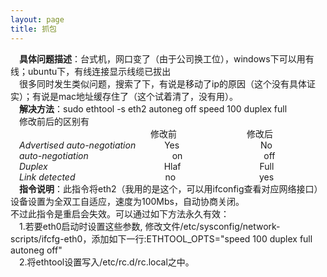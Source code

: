 ```yaml
---
layout: page
title: 抓包
---
```

 
 
&emsp;**具体问题描述**：台式机，网口变了（由于公司换工位），windows下可以用有线；ubuntu下，有线连接显示线缆已拔出  
&emsp;很多同时发生类似问题，搜索了下，有说是移动了ip的原因（这个没有具体证实）；有说是mac地址缓存住了（这个试着清了，没有用）。  
&emsp;**解决方法**：sudo ethtool -s eth2 autoneg off speed 100 duplex full   
&emsp;修改前后的区别有  
&emsp;&emsp;&emsp;&emsp;&emsp;&emsp;&emsp;&emsp;&emsp;&emsp;&emsp;&emsp;&emsp;&emsp;&emsp;&emsp;修改前&emsp;&emsp;&emsp;&emsp;&emsp;&emsp;&emsp;&emsp;修改后  
&emsp;*Advertised auto-negotiation* &emsp;&emsp;&emsp;Yes &emsp;&emsp;&emsp;&emsp;&emsp;&emsp;&emsp;&emsp;&emsp;No   
&emsp;*auto-negotiation* &emsp;&emsp;&emsp;&emsp;&emsp;&emsp;&emsp;&emsp;&emsp; on &emsp;&emsp;&emsp;&emsp;&emsp;&emsp;&emsp;&emsp;&emsp;off  
&emsp;*Duplex*  &emsp;&emsp;&emsp;&emsp;&emsp;&emsp;&emsp;&emsp;&emsp;&emsp;&emsp;&emsp;&emsp;Hlaf&emsp;&emsp;&emsp;&emsp;&emsp;&emsp;&emsp;&emsp;&emsp;Full  
&emsp;*Link detected* &emsp;&emsp;&emsp;&emsp;&emsp;&emsp;&emsp;&emsp;&emsp;&emsp;no &emsp;&emsp;&emsp;&emsp;&emsp;&emsp;&emsp;&emsp;&emsp; yes   
&emsp;**指令说明**：此指令将eth2（我用的是这个，可以用ifconfig查看对应网络接口）设备设置为全双工自适应，速度为100Mbs，自动协商关闭。  
不过此指令是重启会失效。可以通过如下方法永久有效：  
&emsp;1.若要eth0启动时设置这些参数, 修改文件/etc/sysconfig/network-scripts/ifcfg-eth0，添加如下一行:ETHTOOL_OPTS="speed 100 duplex full autoneg off"  
&emsp;2.将ethtool设置写入/etc/rc.d/rc.local之中。  
